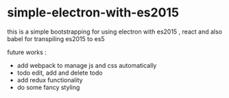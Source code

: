 # simple-electron-with-es2015

this is a simple bootstrapping for using electron with es2015 , react and also babel for transpiling es2015 to es5

future works :
- add webpack to manage js and css automatically
- todo edit, add and delete todo
- add redux functionality
- do some fancy styling
